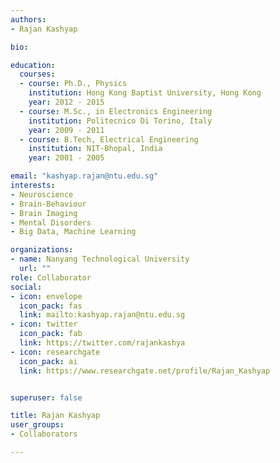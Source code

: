 ```yaml
---
authors:
- Rajan Kashyap

bio: 

education:
  courses:
  - course: Ph.D., Physics
    institution: Hong Kong Baptist University, Hong Kong
    year: 2012 - 2015
  - course: M.Sc., in Electronics Engineering
    institution: Politecnico Di Torino, Italy
    year: 2009 - 2011
  - course: B.Tech, Electrical Engineering 
    institution: NIT-Bhopal, India
    year: 2001 - 2005

email: "kashyap.rajan@ntu.edu.sg"
interests:
- Neuroscience
- Brain-Behaviour
- Brain Imaging
- Mental Disorders
- Big Data, Machine Learning

organizations:
- name: Nanyang Technological University
  url: ""
role: Collaborator
social:
- icon: envelope
  icon_pack: fas
  link: mailto:kashyap.rajan@ntu.edu.sg
- icon: twitter
  icon_pack: fab
  link: https://twitter.com/rajankashya
- icon: researchgate
  icon_pack: ai
  link: https://www.researchgate.net/profile/Rajan_Kashyap


superuser: false

title: Rajan Kashyap
user_groups:
- Collaborators

---
```


